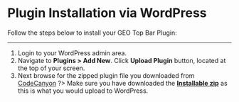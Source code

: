 # Plugin Installation via WordPress

Follow the steps below to install your GEO Top Bar Plugin:
<hr/>

1. Login to your WordPress admin area.
2. Navigate to **Plugins > Add New**. Click **Upload Plugin** button, located at the top of your screen. 
3. Next browse for the zipped plugin file you downloaded from [CodeCanyon](https://codecanyon.net/user/mypreview) 
?> Make sure you have downloaded the [**Installable zip**](#/getting-the-plugin-downloaded-from-envato) as this is what you would upload to WordPress.
